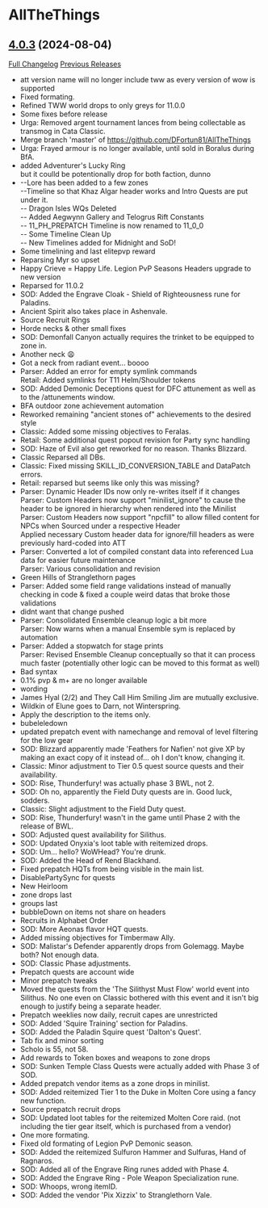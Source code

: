 # AllTheThings

## [4.0.3](https://github.com/DFortun81/AllTheThings/tree/4.0.3) (2024-08-04)
[Full Changelog](https://github.com/DFortun81/AllTheThings/compare/TWW-4.0.2...4.0.3) [Previous Releases](https://github.com/DFortun81/AllTheThings/releases)

- att version name will no longer include tww as every version of wow is supported  
- Fixed formating.  
- Refined TWW world drops to only greys for 11.0.0  
- Some fixes before release  
- Urga: Removed argent tournament lances from being collectable as transmog in Cata Classic.  
- Merge branch 'master' of https://github.com/DFortun81/AllTheThings  
- Urga: Frayed armour is no longer available, until sold in Boralus during BfA.  
- added Adventurer's Lucky Ring  
    but it coulld be potentionally drop for both faction, dunno  
- --Lore has been added to a few zones  
    --Timeline so that Khaz Algar header works and Intro Quests are put under it.  
    -- Dragon Isles WQs Deleted  
    -- Added Aegwynn Gallery and Telogrus Rift Constants  
    -- 11\_PH\_PREPATCH Timeline is now renamed to 11\_0_0  
    -- Some Timeline Clean Up  
    -- New Timelines added for Midnight and SoD!  
- Some timelining and last elitepvp reward  
- Reparsing Myr so upset  
- Happy Crieve = Happy Life. Legion PvP Seasons Headers upgrade to new version  
- Reparsed for 11.0.2  
- SOD: Added the Engrave Cloak - Shield of Righteousness rune for Paladins.  
- Ancient Spirit also takes place in Ashenvale.  
- Source Recruit Rings  
- Horde necks & other small fixes  
- SOD: Demonfall Canyon actually requires the trinket to be equipped to zone in.  
- Another neck :weary:  
- Got a neck from radiant event... boooo  
- Parser: Added an error for empty symlink commands  
    Retail: Added symlinks for T11 Helm/Shoulder tokens  
- SOD: Added Demonic Deceptions quest for DFC attunement as well as to the /attunements window.  
- BFA outdoor zone achievement automation  
- Reworked remaining "ancient stones of" achievements to the desired style  
- Classic: Added some missing objectives to Feralas.  
- Retail: Some additional quest popout revision for Party sync handling  
- SOD: Haze of Evil also get reworked for no reason. Thanks Blizzard.  
- Classic Reparsed all DBs.  
- Classic: Fixed missing SKILL\_ID\_CONVERSION\_TABLE and DataPatch errors.  
- Retail: reparsed but seems like only this was missing?  
- Parser: Dynamic Header IDs now only re-writes itself if it changes  
    Parser: Custom Headers now support "minilist\_ignore" to cause the header to be ignored in hierarchy when rendered into the Minilist  
    Parser: Custom Headers now support "npcfill" to allow filled content for NPCs when Sourced under a respective Header  
    Applied necessary Custom header data for ignore/fill headers as were previously hard-coded into ATT  
- Parser: Converted a lot of compiled constant data into referenced Lua data for easier future maintenance  
    Parser: Various consolidation and revision  
- Green Hills of Stranglethorn pages  
- Parser: Added some field range validations instead of manually checking in code & fixed a couple weird datas that broke those validations  
- didnt want that change pushed  
- Parser: Consolidated Ensemble cleanup logic a bit more  
    Parser: Now warns when a manual Ensemble sym is replaced by automation  
- Parser: Added a stopwatch for stage prints  
    Parser: Revised Ensemble Cleanup conceptually so that it can process much faster (potentially other logic can be moved to this format as well)  
- Bad syntax  
- 0.1% pvp & m+ are no longer available  
- wording  
- James Hyal (2/2) and They Call Him Smiling Jim are mutually exclusive.  
- Wildkin of Elune goes to Darn, not Winterspring.  
- Apply the description to the items only.  
- bubeleledown  
- updated prepatch event with namechange and removal of level filtering for the low gear  
- SOD: Blizzard apparently made 'Feathers for Nafien' not give XP by making an exact copy of it instead of... oh I don't know, changing it.  
- Classic: Minor adjustment to Tier 0.5 quest source quests and their availability.  
- SOD: Rise, Thunderfury! was actually phase 3 BWL, not 2.  
- SOD: Oh no, apparently the Field Duty quests are in. Good luck, sodders.  
- Classic: Slight adjustment to the Field Duty quest.  
- SOD: Rise, Thunderfury! wasn't in the game until Phase 2 with the release of BWL.  
- SOD: Adjusted quest availability for Silithus.  
- SOD: Updated Onyxia's loot table with reitemized drops.  
- SOD: Um... hello? WoWHead? You're drunk.  
- SOD: Added the Head of Rend Blackhand.  
- Fixed prepatch HQTs from being visible in the main list.  
- DisablePartySync for quests  
- New Heirloom  
- zone drops last  
- groups last  
- bubbleDown on items not share on headers  
- Recruits in Alphabet Order  
- SOD: More Aeonas flavor HQT quests.  
- Added missing objectives for Timbermaw Ally.  
- SOD: Malistar's Defender apparently drops from Golemagg. Maybe both? Not enough data.  
- SOD: Classic Phase adjustments.  
- Prepatch quests are account wide  
- Minor prepatch tweaks  
- Moved the quests from the 'The Silithyst Must Flow' world event into Silithus. No one even on Classic bothered with this event and it isn't big enough to justify being a separate header.  
- Prepatch weeklies now daily, recruit capes are unrestricted  
- SOD: Added 'Squire Training' section for Paladins.  
- SOD: Added the Paladin Squire quest 'Dalton's Quest'.  
- Tab fix and minor sorting  
- Scholo is 55, not 58.  
- Add rewards to Token boxes and weapons to zone drops  
- SOD: Sunken Temple Class Quests were actually added with Phase 3 of SOD.  
- Added prepatch vendor items as a zone drops in minilist.  
- SOD: Added reitemized Tier 1 to the Duke in Molten Core using a fancy new function.  
- Source prepatch recruit drops  
- SOD: Updated loot tables for the reitemized Molten Core raid. (not including the tier gear itself, which is purchased from a vendor)  
- One more formating.  
- Fixed old formating of Legion PvP Demonic season.  
- SOD: Added the reitemized Sulfuron Hammer and Sulfuras, Hand of Ragnaros.  
- SOD: Added all of the Engrave Ring runes added with Phase 4.  
- SOD: Added the Engrave Ring - Pole Weapon Specialization rune.  
- SOD: Whoops, wrong itemID.  
- SOD: Added the vendor 'Pix Xizzix' to Stranglethorn Vale.  
